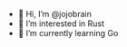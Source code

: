 
- 👋 Hi, I’m @jojobrain
- 👀 I’m interested in Rust
- 🌱 I’m currently learning Go

<!---
jojobrain/captainejojo is a ✨ special ✨ repository because its `README.md` (this file) appears on your GitHub profile.
You can click the Preview link to take a look at your changes.
--->
